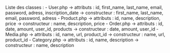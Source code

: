 Liste des classes :
    - User.php
        -> attributs : id, first_name, last_name, email, password, adress, inscription_date
        -> constructeur : first_name, last_name, email, password, adress
    - Product.php
        -> attributs : id, name, description, price
        -> constructeur : name, description, price
    - Order.php
        -> attributs : id, date, amount, user_id, products
        -> constructeur : date, amount, user_id
    - Media.php
        -> attributs : id, name, url, product_id
        -> constructeur : name, url, product_id
    - Category.php
        -> attributs : id, name, description
        -> constructeur : name, description